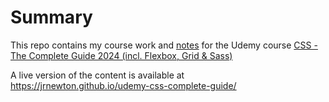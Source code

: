 # Summary
This repo contains my course work and [notes](_notes/NOTES.md) for the Udemy course [CSS - The Complete Guide 2024 (incl. Flexbox, Grid & Sass)](https://www.udemy.com/course/css-the-complete-guide-incl-flexbox-grid-sass)

A live version of the content is available at https://jrnewton.github.io/udemy-css-complete-guide/
